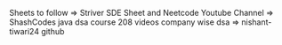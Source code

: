 Sheets to follow => Striver SDE Sheet and Neetcode
Youtube Channel => ShashCodes java dsa course 208 videos
company wise dsa => nishant-tiwari24 github